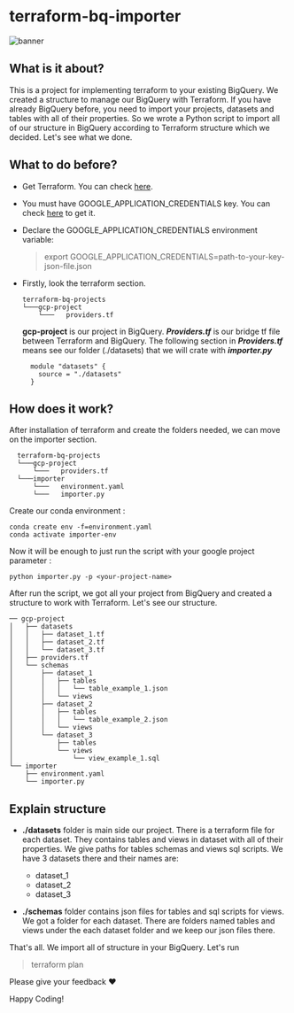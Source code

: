 # terraform-bq-importer
![banner](https://user-images.githubusercontent.com/52164941/130363865-f30bad17-c54c-4fb3-9a61-2854bf189880.png)

## What is it about?
This is a project for implementing terraform to your existing BigQuery. We created a structure to manage our BigQuery with Terraform. If you have already BigQuery before, you need to import your projects, datasets and tables with all of their properties. So we wrote a Python script to import all of our structure in BigQuery according to Terraform structure which we decided. Let's see what we done.

## What to do before?
- Get Terraform. You can check [here](https://learn.hashicorp.com/tutorials/terraform/install-cli).
- You must have GOOGLE_APPLICATION_CREDENTIALS key. You can check [here](https://cloud.google.com/docs/authentication/getting-started) to get it.
- Declare the GOOGLE_APPLICATION_CREDENTIALS environment variable: 

  > export GOOGLE_APPLICATION_CREDENTIALS=path-to-your-key-json-file.json
 
- Firstly, look the terraform section.
    ```
    terraform-bq-projects
    └───gcp-project
        └───   providers.tf
    ```
    
    **gcp-project** is our project in BigQuery. <em>**Providers.tf**</em> is our bridge tf file between Terraform and BigQuery. 
    The following section in <em>**Providers.tf**</em> means see our folder (./datasets) that we will crate with <em>**importer.py**</em>

    ```
      module "datasets" {
        source = "./datasets"
      }
    ```

## How does it work?

After installation of terraform and create the folders needed, we can move on the importer section.
  ```
    terraform-bq-projects
    └───gcp-project
        └───   providers.tf
    └───importer
        └───   environment.yaml
        └───   importer.py
  ```

Create our conda environment : 
   ```
   conda create env -f=environment.yaml
   conda activate importer-env 
   ```
Now it will be enough to just run the script with your google project parameter : 
   ```
   python importer.py -p <your-project-name>
 ```

After run the script, we got all your project from BigQuery and created a structure to work with Terraform. Let's see our structure.
  
```
── gcp-project
│   ├── datasets
│   │   ├── dataset_1.tf
│   │   ├── dataset_2.tf
│   │   └── dataset_3.tf
│   ├── providers.tf
│   └── schemas
│       ├── dataset_1
│       │   ├── tables
│       │   │   └── table_example_1.json
│       │   └── views
│       ├── dataset_2
│       │   ├── tables
│       │   │   └── table_example_2.json
│       │   └── views
│       └── dataset_3
│           ├── tables
│           └── views
│               └── view_example_1.sql
└── importer
    ├── environment.yaml
    └── importer.py
```

## Explain structure

- **./datasets** folder is main side our project. There is a terraform file for each dataset. They contains tables and views in dataset with all of their properties. We give paths for tables schemas and views sql scripts. We have 3 datasets there and their names are: 
  - dataset_1
  - dataset_2
  - dataset_3 

- **./schemas** folder contains json files for tables and sql scripts for views. We got a folder for each dataset. There are folders named tables and views under the each dataset folder and we keep our json files there.

That's all. We import all of structure in your BigQuery. Let's run 
> terraform plan

Please give your feedback ❤️ 

Happy Coding!
